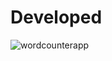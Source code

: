 # Developed
![wordcounterapp](https://github.com/Golu7667/new05/assets/103061012/01c39ab4-b8dd-40d2-8eae-e38c19b55b3f)

